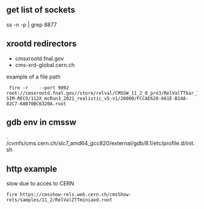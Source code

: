 ## get list of sockets
ss -n -p | grep 8877

## xrootd redirectors
* cmsxrootd.fnal.gov
* cms-xrd-global.cern.ch 

example of a file path
```
 fire -r    --port 9092 root://cmsxrootd.fnal.gov//store/relval/CMSSW_11_2_0_pre3/RelValTTbar_14TeV/GEN-SIM-RECO/112X_mcRun3_2021_realistic_v5-v1/20000/FCCAE628-661E-B14A-82C7-68B70BC6320A.root
```

## gdb env in cmssw
. /cvmfs/cms.cern.ch/slc7_amd64_gcc820/external/gdb/8.1/etc/profile.d/init.sh

## http example
slow due to acces to CERN
```
fire https://cmsshow-rels.web.cern.ch/cmsShow-rels/samples/11_2/RelValZTTminiaod.root
```
